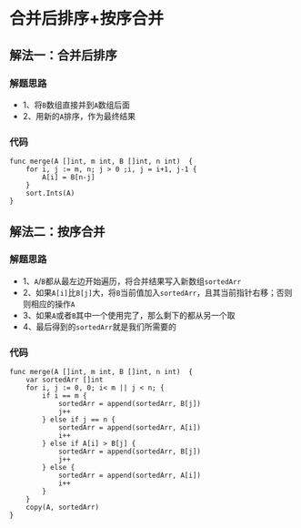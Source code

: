 # 合并后排序+按序合并
## 解法一：合并后排序
### 解题思路
* 1、将``B``数组直接并到``A``数组后面
* 2、用新的``A``排序，作为最终结果

### 代码
```golang
func merge(A []int, m int, B []int, n int)  {
	for i, j := m, n; j > 0 ;i, j = i+1, j-1 {
		A[i] = B[n-j]
	}
	sort.Ints(A)
}
```
## 解法二：按序合并
### 解题思路
* 1、``A``/``B``都从最左边开始遍历，将合并结果写入新数组``sortedArr``
* 2、如果``A[i]``比``B[j]``大，将``B``当前值加入``sortedArr``，且其当前指针右移；否则则相应的操作``A``
* 3、如果``A``或者``B``其中一个使用完了，那么剩下的都从另一个取
* 4、最后得到的``sortedArr``就是我们所需要的

### 代码
```golang
func merge(A []int, m int, B []int, n int)  {
	var sortedArr []int
	for i, j := 0, 0; i< m || j < n; {
		if i == m {
			sortedArr = append(sortedArr, B[j])
			j++
		} else if j == n {
			sortedArr = append(sortedArr, A[i])
			i++
		} else if A[i] > B[j] {
			sortedArr = append(sortedArr, B[j])
			j++
		} else {
			sortedArr = append(sortedArr, A[i])
			i++
		}
	}
	copy(A, sortedArr)
}

```